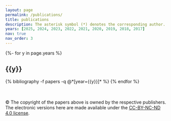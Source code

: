 ```yaml
---
layout: page
permalink: /publications/
title: publications
description: The asterisk symbol (*) denotes the corresponding author. The complete list of publications is available on my <a href='https://scholar.google.com/citations?user=dtv_LZkAAAAJ&hl=en' target='_blank'><strong>Google Scholar Profile</strong></a>
years: [2025, 2024, 2023, 2022, 2021, 2020, 2019, 2018, 2017]
nav: true
nav_order: 3
---
```

<!-- _pages/publications.md -->
<div class="publications">

{%- for y in page.years %}
  <h2 class="year">{{y}}</h2>
  {% bibliography -f papers -q @*[year={{y}}]* %}
{% endfor %}

</div>
<br><br>


&#169; The copyright of the papers above is owned by the respective publishers. The electronic versions here are made available under the <a href='http://creativecommons.org/licenses/by-nc-nd/4.0/'>CC-BY-NC-ND 4.0 license</a>.
